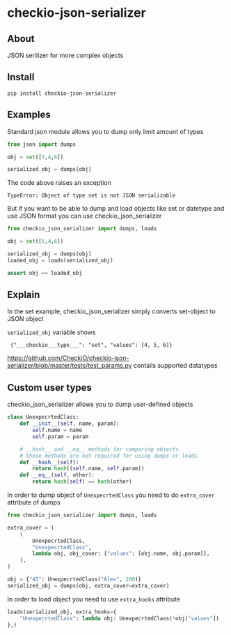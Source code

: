 checkio-json-serializer
===================

## About

JSON serilizer for more complex objects

## Install

    pip install checkio-json-serializer

## Examples

Standard json module allows you to dump only limit amount of types

```python
from json import dumps

obj = set([5,4,6])

serialized_obj = dumps(obj)
```

The code above raises an exception

    TypeError: Object of type set is not JSON serializable

But if you want to be able to dump and load objects like set or datetype and use JSON format you can use checkio_json_serializer

```python
from checkio_json_serializer import dumps, loads

obj = set([5,4,6])

serialized_obj = dumps(obj)
loaded_obj = loads(serialized_obj)

assert obj == loaded_obj
``` 

## Explain

In the set example, checkio_json_serializer simply converts set-object to JSON object

`serialized_obj` variable shows

     {"___checkio___type___": "set", "values": [4, 5, 6]}

https://github.com/CheckiO/checkio-json-serializer/blob/master/tests/test_params.py contails supported datatypes

## Custom user types

checkio_json_serializer allows you to dump user-defined objects

```python
class UnexpecrtedClass:
    def __init__(self, name, param):
        self.name = name
        self.param = param

    # __hash__ and __eq__ methods for comparing objects
    # those methods are not required for using dumps or loads
    def __hash__(self):
        return hash((self.name, self.param))
    def __eq__(self, other):
        return hash(self) == hash(other)

```

In order to dump object of `UnexpecrtedClass` you need to do `extra_cover` attribute of dumps

```python
from checkio_json_serializer import dumps, loads

extra_cover = (
    (
        UnexpecrtedClass,
        "UnexpecrtedClass",
        lambda obj, obj_cover: {"values": [obj.name, obj.param]},
    ),
)

obj = {"45": UnexpecrtedClass("Alex", 200)}
serialized_obj = dumps(obj, extra_cover=extra_cover)
```

In order to load object you need to use `extra_hooks` attribute

```python
loads(serialized_obj, extra_hooks={
    "UnexpecrtedClass": lambda obj: UnexpecrtedClass(*obj["values"])
},)
```
